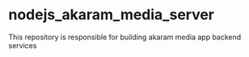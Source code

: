 # nodejs_akaram_media_server
This repository is responsible for building akaram media app backend services
